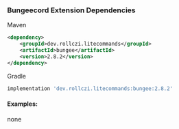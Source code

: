 ### Bungeecord Extension Dependencies
Maven
```xml
<dependency>
    <groupId>dev.rollczi.litecommands</groupId>
    <artifactId>bungee</artifactId>
    <version>2.8.2</version>
</dependency>
```
Gradle
```groovy
implementation 'dev.rollczi.litecommands:bungee:2.8.2'
```

#### Examples:
none